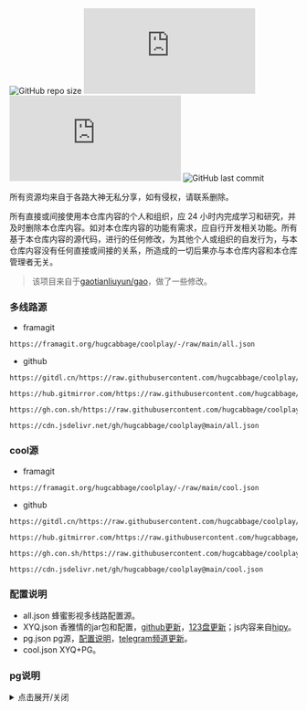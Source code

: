 ![GitHub repo size](https://img.shields.io/github/repo-size/hugcabbage/coolplay)
![GitHub file size in bytes](https://img.shields.io/github/size/hugcabbage/coolplay/jar%2Fpg.jar?label=pg.jar%20size)
![GitHub file size in bytes](https://img.shields.io/github/size/hugcabbage/coolplay/jar%2FXYQ.jar?label=XYQ.jar%20size)
![GitHub last commit](https://img.shields.io/github/last-commit/hugcabbage/coolplay)

所有资源均来自于各路大神无私分享，如有侵权，请联系删除。

所有直接或间接使用本仓库内容的个人和组织，应 24 小时内完成学习和研究，并及时删除本仓库内容。如对本仓库内容的功能有需求，应自行开发相关功能。所有基于本仓库内容的源代码，进行的任何修改，为其他个人或组织的自发行为，与本仓库内容没有任何直接或间接的关系，所造成的一切后果亦与本仓库内容和本仓库管理者无关。

> 该项目来自于[gaotianliuyun/gao](https://github.com/gaotianliuyun/gao.git)，做了一些修改。

### 多线路源
- framagit
```text
https://framagit.org/hugcabbage/coolplay/-/raw/main/all.json
```
- github
```text
https://gitdl.cn/https://raw.githubusercontent.com/hugcabbage/coolplay/main/all.json
```
```text
https://hub.gitmirror.com/https://raw.githubusercontent.com/hugcabbage/coolplay/main/all.json
```
```text
https://gh.con.sh/https://raw.githubusercontent.com/hugcabbage/coolplay/main/all.json
```
```text
https://cdn.jsdelivr.net/gh/hugcabbage/coolplay@main/all.json
```

### cool源
- framagit
```text
https://framagit.org/hugcabbage/coolplay/-/raw/main/cool.json
```
- github
```text
https://gitdl.cn/https://raw.githubusercontent.com/hugcabbage/coolplay/main/cool.json
```
```text
https://hub.gitmirror.com/https://raw.githubusercontent.com/hugcabbage/coolplay/main/cool.json
```
```text
https://gh.con.sh/https://raw.githubusercontent.com/hugcabbage/coolplay/main/cool.json
```
```text
https://cdn.jsdelivr.net/gh/hugcabbage/coolplay@main/cool.json
```

### 配置说明
- all.json 蜂蜜影视多线路配置源。
- XYQ.json 香雅情的jar包和配置，[github更新](https://github.com/xyq254245/xyqonlinerule.git)，[123盘更新](https://www.123pan.com/s/alSeVv-lGO0A.html)；js内容来自[hipy](https://github.com/hjdhnx/hipy-server.git)。
- pg.json pg源，[配置说明](#pg说明)，[telegram频道更新](https://t.me/s/PandaGroovePG)。
- cool.json XYQ+PG。

### pg说明
<details>
  <summary>点击展开/关闭</summary>

把zip文件解压缩到安卓设备的/sdcard/tvbox/JS/目录

复制lib/tokentemplate.json成为lib/tokenm.json，并填写必要的内容

特别提示：发现影视壳并不能加载最新的jar，如果遇到jar表现异常，或者最新的jar承诺的功能改进没有实现，请清除播放壳app的缓存后强杀播放壳后再试，清除方法1：在壳app的设置里点击“缓存”，清除方法2：设备的应用管理中，清除壳app的数据及缓存。

特别警告：迅雷云盘限制极为严格，不要尝试单token多用户异地使用，或多线程使用，随时可能封号。

可以透过配置中的“网盘及弹幕配置”的视频源来实现快捷方便的获取32位token及opentoken的功能。在“网盘及弹幕配置”中扫过任何一个OpenToken后，会自动激活“转存原画”功能

提示：如果遇到极速GO原画反复快速报错，不一定是被封号，可尝试杀掉播放器重启，或重启整个播放设备解决。

提示2：如果遇到“转存原画”速度被限制在2M左右，那么请尝试在阿里云盘APP里退出登录，然后重新登录，然后删除播放设备SD卡的TV目录，在播放器上重新扫码登录。

提示3：zip包内预置的aliproxy从jar内的assets改为zip内的aliproxy.gz，可以减少jar包对播放器内存的消耗，但因为aliproxy.gz的释出需要使用到壳上的proxy功能，所以如果播放设备安装了多个类似的播放器，可能导致aliproxy释放出错或运行出错。不要尝试在同一个播放设备上运行多个播放壳，也不要尝试把本jar加载到同一个播放设备的不同播放壳上。

tokenm.json格式说明：

```jsonc
{
"token":"这里填写阿里云盘的32位token，也可以不填写，在播放阿里云盘内容时会弹出窗口，点击QrCode，用阿里云盘app扫码",
"open_token":"这里填写通过alist或其他openapi提供方申请的280位aliyun openapi token，也可以不写，会自动隐藏转存原画",
"thread_limit":32, //这里是阿里云盘的GO代理的并发协程数或java代理的并发线程数，若遇到账号被限制并发数，请将此数值改为10
"is_vip":true, //是否是阿里云盘的VIP用户，设置为true后，使用vip_thread_limit设置的数值来并发加速。如本设置项目不是true，则自动隐藏“转存原画”
"vip_thread_limit":10, //这里是阿里云盘的转存原画(OpenToken)并发线程数，若遇到账号被限制并发数，请将此数值改为10
"quark_thread_limit":32, //这里是夸克网盘GO代理的并发协程数或java代理的并发线程数，若遇到账号被限制并发数，请将此数值改为10
"quark_vip_thread_limit":16, //这里是夸克网盘设置quark_is_vip:true之后的并发线程数，若遇到账号被限制并发数，请将此数值改为10
"quark_is_vip":false, //是否是夸克网盘的VIP用户，设置为true后，线程数受quark_vip_thread_limit控制
"vod_flags":"4k|4kz|auto", //这里是播放阿里云的画质选项，4k代表不转存原画（GO原画），4kz代表转存原画,其他都代表预览画质,可选的预览画质包括qhd,fhd,hd,sd,ld，
"quark_flags":"4kz|auto", //这里是播放夸克网盘的画质选项，4kz代表转存原画（GO原画），其他都代表转码画质,可选的预览画质包括4k,2k,super,high,low,normal
"uc_thread_limit":0,
"uc_is_vip":false,
"uc_flags":"4kz|auto",
"uc_vip_thread_limit":0,
"thunder_thread_limit":0,
"thunder_is_vip":false,
"thunder_vip_thread_limit":0,
"thunder_flags":"4k|4kz|auto",
"aliproxy":"这里填写外部的加速代理，用于在盒子性能不够的情况下，使用外部的加速代理来加速播放，可以不填写",
"proxy":"这里填写用于科学上网的地址，连接openapi或某些资源站可能会需要用到，可以不填写",
"open_api_url":"https://api.xhofe.top/alist/ali_open/token", //这是alist的openapi接口地址，也可使用其他openapi提供商的地址。
"danmu":true,//是否全局开启阿里云盘所有csp的弹幕支持，聚合类CSP仍需单独设置，例如Wogg, Wobg
"quark_danmu":true,//是否全局开启夸克网盘的所有csp的弹幕支持, 聚合类CSP仍需单独设置，例如Wogg, Wobg
"quark_cookie":"这里填写通过https://pan.quark.cn网站获取到的cookie，会很长，全数填入即可。"
"uc_cookie":"这里填写通过https://drive.uc.cn网站登录获取的cookie",
"thunder_username":"这里填入用户名或手机号，如果是手机号，记得是类似'+86 139123457'这样的格式，+86后有空格才对",
"thunder_password":"密码",
"thunder_captchatoken":"首次使用迅雷网盘时，需要使用app弹出的登陆地址去接码登录，并获取captchaToken，具体方法参考alist网站的文档:https://alist.nn.ci/zh/guide/drivers/thunder.html",
"pikpak_username":"PikPak网盘的用户名",
"pikpak_password":"PikPak网盘的密码",
"pikpak_flags":"4k|auto",
"pikpak_thread_limit":2,
"pikpak_vip_thread_limit":2,
"pikpak_proxy":"用于科学上网连接PikPak网盘的代理服务器地址",
"pikpak_proxy_onlyapi":false
}
```
</details>
